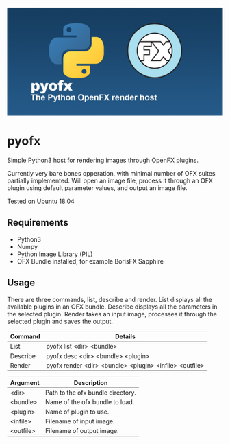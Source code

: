 ![pyofx](/docs/images/pyofx.jpg)

# pyofx
Simple Python3 host for rendering images through OpenFX plugins.

Currently very bare bones opperation, with minimal number of OFX suites partially implemented. Will open an image file, process it through an OFX plugin using default parameter values, and output an image file. 

Tested on Ubuntu 18.04

## Requirements

* Python3
* Numpy
* Python Image Library (PIL)
* OFX Bundle installed, for example BorisFX Sapphire

## Usage

There are three commands, list, describe and render. List displays all the available plugins in an OFX bundle. Describe displays all the parameters in the selected plugin. Render takes an input image, processes it through the selected plugin and saves the output.

Command | Details
-- | --
List | pyofx list \<dir\> \<bundle\>
Describe | pyofx desc \<dir\> \<bundle\> \<plugin\>
Render | pyofx render \<dir\> \<bundle\> \<plugin\> \<infile\> \<outfile\>

Argument| Description
-- | --
\<dir\> | Path to the ofx bundle directory.
\<bundle\> | Name of the ofx bundle to load.
\<plugin\> | Name of plugin to use.
\<infile\> | Filename of input image.
\<outfile\> | Filename of output image.
